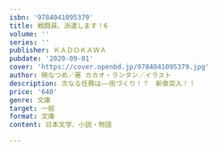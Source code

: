 ```yaml
---
isbn: '9784041095379'
title: 戦闘員、派遣します！6
volume: ''
series: ''
publisher: ＫＡＤＯＫＡＷＡ
pubdate: '2020-09-01'
cover: 'https://cover.openbd.jp/9784041095379.jpg'
author: 暁なつめ／著 カカオ・ランタン／イラスト
description: 次なる任務は――街づくり！？　新章突入！！
price: '640'
genre: 文庫
target: 一般
format: 文庫
content: 日本文学、小説・物語

---
```

